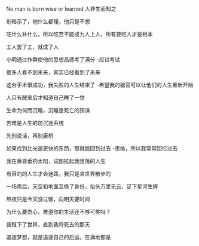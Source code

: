 No man is born wise or learned
人非生而知之


别暗示了，他什么都懂，他只是不想


吃什么补什么，所以吃苦不能成为人上人，所有要吃人才是根本

工人罢了工，就成了人


小明通过作弊使他的思想品德考了满分 -应试考试

很多人看不到未来，其实已经看到了未来

这台手术很成功，我失败的人生结束了 -希望我的器官可以让他们的人生重新开始


人只有醒来后才知道自己睡了一觉

生命为何而沉睡，沉睡是死亡的预演

苦难是人生的防沉迷系统

先别说话，再别康桥

如果找到比光速更快的东西，那就能回到过去 -思维，所以我常常回忆过去


我在黄昏垂钓太阳，试图拉起我堕落的人生

有目的的人生才会迷路，我只是来世界散步的

一场雨后，天空和地面互换了身份，抬头万里无云，足下星河生辉

熬夜只是今天没过够，向明天要时间

为什么要伤心，难道你的生活还不够可笑吗？

我租下了世界，直到我将死去的那天


追逐梦想，就是追逐自己的厄运，在满地都是








